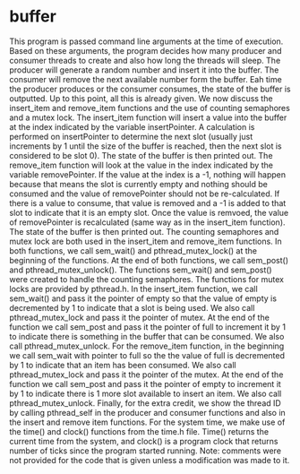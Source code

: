 # buffer
This program is passed command line arguments at the time of execution. Based on these arguments, the program decides how many producer and consumer threads to create and also how long the threads will sleep. The producer will generate a random number and insert it into the buffer. The consumer will remove the next available number form the buffer. Eah time the producer produces or the consumer consumes, the state of the buffer is outputted. Up to this point, all this is already given. We now discuss the insert_item and remove_item functions and the use of counting semaphores and a mutex lock. The insert_item function will insert a value into the buffer at the index indicated by the variable insertPointer. A calculation is performed on insertPointer to determine the next slot (usually just increments by 1 until the size of the buffer is reached, then the next slot is considered to be slot 0). The state of the buffer is then printed out. The remove_item function will look at the value in the index indicated by the variable removePointer. If the value at the index is a -1, nothing will happen because that means the slot is currently empty and nothing should be consumed and the value of removePointer should not be re-calculated. If there is a value to consume, that value is removed and a -1 is added to that slot to indicate that it is an empty slot. Once the value is remvoed, the value of removePointer is recalculated (same way as in the insert_item function). The state of the buffer is then printed out. The counting semaphores and mutex lock are both used in the insert_item and remove_item functions. In both functions, we call sem_wait() and pthread_mutex_lock() at the beginning of the functions. At the end of both functions, we call sem_post() and pthread_mutex_unlock(). The functions sem_wait() and sem_post() were created to handle the counting semaphores. The functions for mutex locks are provided by pthread.h. In the insert_item function, we call sem_wait() and pass it the pointer of empty so that the value of empty is decremented by 1 to indicate that a slot is being used. We also call pthread_mutex_lock and pass it the pointer of mutex. At the end of the function we call sem_post and pass it the pointer of full to increment it by 1 to indicate there is something in the buffer that can be consumed. We also call pthread_mutex_unlock. For the remove_item function, in the beginning we call sem_wait with pointer to full so the the value of full is decremented by 1 to indicate that an item has been consumed. We also call pthread_mutex_lock and pass it the pointer of the mutex. At the end of the function we call sem_post and pass it the pointer of empty to increment it by 1 to indicate there is 1 more slot available to insert an item. We also call pthread_mutex_unlock. Finally, for the extra credit, we show the thread ID by calling pthread_self in the producer and consumer functions and also in the insert and remove item functions. For the system time, we make use of the time() and clock() functions from the time.h file. Time() returns the current time from the system, and clock() is a program clock that returns number of ticks since the program started running. Note: comments were not provided for the code that is given unless a modification was made to it.
